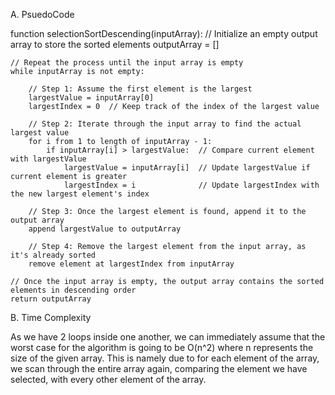 
A. PsuedoCode

function selectionSortDescending(inputArray):
    // Initialize an empty output array to store the sorted elements
    outputArray = []

    // Repeat the process until the input array is empty
    while inputArray is not empty:
        
        // Step 1: Assume the first element is the largest
        largestValue = inputArray[0]
        largestIndex = 0  // Keep track of the index of the largest value
        
        // Step 2: Iterate through the input array to find the actual largest value
        for i from 1 to length of inputArray - 1:
            if inputArray[i] > largestValue:  // Compare current element with largestValue
                largestValue = inputArray[i]  // Update largestValue if current element is greater
                largestIndex = i              // Update largestIndex with the new largest element's index
        
        // Step 3: Once the largest element is found, append it to the output array
        append largestValue to outputArray

        // Step 4: Remove the largest element from the input array, as it's already sorted
        remove element at largestIndex from inputArray

    // Once the input array is empty, the output array contains the sorted elements in descending order
    return outputArray




B. Time Complexity

As we have 2 loops inside one another, we can immediately assume that the worst case for the algorithm is going to be O(n^2) where n represents the size 
of the given array. This is namely due to for each element of the array, we scan through the entire array again, comparing the element we have selected,
with every other element of the array.
